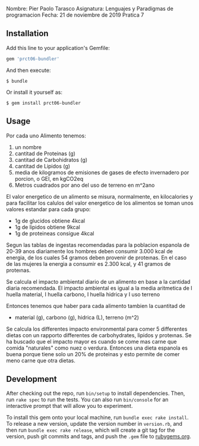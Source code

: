 Nombre: Pier Paolo Tarasco
Asignatura: Lenguajes y Paradigmas de programacion
Fecha: 21 de noviembre de 2019
Pratica 7


## Installation

Add this line to your application's Gemfile:

```ruby
gem 'prct06-bundler'
```

And then execute:

    $ bundle

Or install it yourself as:

    $ gem install prct06-bundler

## Usage

Por cada uno Alimento tenemos:
1. un nombre
2. cantitad de Proteinas (g)
3. cantitad de Carbohidratos (g)
4. cantitad de Lipidos (g)
5. media de kilogramos de emisiones de gases
	de efecto invernadero por porcion, o GEI, en
	kgCO2eq
6. Metros cuadrados por ano del uso de terreno en m^2ano

El valor energetico de un alimento se misura, normalmente, en kilocalories y para facilitar los calulos del valor energetico de los alimentos se toman unos valores estandar para cada grupo:
- 1g de glucidos obtiene 4kcal
- 1g de lipidos  obtiene 9kcal
- 1g de proteineas consigue 4kcal

Segun las tablas de ingestas recomendadas para la poblacion espanola de 20-39 anos diariamente
los hombres deben consumir 3.000 kcal de energia, de los cuales 54 gramos deben provenir de proteınas.
En el caso de las mujeres la energia a consumir es 2.300 kcal, y 41 gramos de proteınas.

Se calcula el impacto ambiental diario de un alimento en base a la cantidad diaria recomendada.
El impacto ambiental es igual a la media aritmetica de I huella material, I huella carbono, I huella hidrica y I uso terreno

Entonces tenemos que haber para cada alimento tambien la cuantitad de 
- material (g), carbono (g), hidrica (L), terreno (m^2)

Se calcula los differentes impacto environmental para comer 5 differentes dietas con un rapporto differentes
de carbohydrates, lipidos y proteınas.
Se ha buscado que el impacto mayor es cuando se come mas carne que comida "naturales" como nuez o verdura. Entonces una dieta espanola es buena porque tiene solo un 20% de proteinas y esto permite de comer meno carne que otra dietas.

## Development

After checking out the repo, run `bin/setup` to install dependencies. Then, run `rake spec` to run the tests. You can also run `bin/console` for an interactive prompt that will allow you to experiment.

To install this gem onto your local machine, run `bundle exec rake install`. To release a new version, update the version number in `version.rb`, and then run `bundle exec rake release`, which will create a git tag for the version, push git commits and tags, and push the `.gem` file to [rubygems.org](https://rubygems.org).